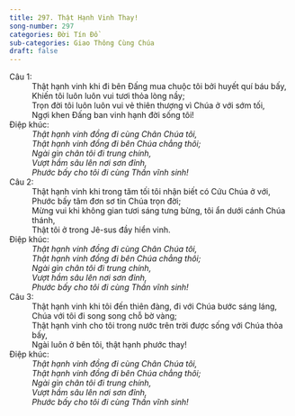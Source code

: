 ```yaml
---
title: 297. Thật Hạnh Vinh Thay!
song-number: 297
categories: Đời Tín Đồ
sub-categories: Giao Thông Cùng Chúa
draft: false
---
```

<dl><dt>Câu 1:</dt><dd data-verse="1">Thật hạnh vinh khi đi bên Đấng mua chuộc tôi bởi huyết quí báu bấy, <br/>Khiến tôi luôn luôn vui tươi thỏa lòng nầy; <br/>Trọn đời tôi luôn luôn vui vẻ thiên thượng vì Chúa ở với sớm tối, <br/>Ngợi khen Đấng ban vinh hạnh đời sống tôi! </dd><dt>Điệp khúc:</dt><dd data-chorus="1"><em>Thật hạnh vinh đồng đi cùng Chân Chúa tôi, <br/>Thật hạnh vinh đồng đi bên Chúa chẳng thôi; <br/>Ngài gìn chân tôi đi trung chính, <br/>Vượt hầm sâu lên nơi sơn đỉnh, <br/>Phước bấy cho tôi đi cùng Thần vĩnh sinh! </em></dd><dt>Câu 2:</dt><dd data-verse="2">Thật hạnh vinh khi trong tăm tối tôi nhận biết có Cứu Chúa ở với, <br/>Phước bấy tâm đơn sơ tin Chúa trọn đời; <br/>Mừng vui khi không gian tươi sáng tưng bừng, tôi ẩn dưới cánh Chúa thánh, <br/>Thật tôi ở trong Jê-sus đầy hiển vinh. </dd><dt>Điệp khúc:</dt><dd data-chorus="1"><em>Thật hạnh vinh đồng đi cùng Chân Chúa tôi, <br/>Thật hạnh vinh đồng đi bên Chúa chẳng thôi; <br/>Ngài gìn chân tôi đi trung chính, <br/>Vượt hầm sâu lên nơi sơn đỉnh, <br/>Phước bấy cho tôi đi cùng Thần vĩnh sinh! </em></dd><dt>Câu 3:</dt><dd data-verse="3">Thật hạnh vinh khi tôi đến thiên đàng, đi với Chúa bước sáng láng, <br/>Chúa với tôi đi song song chỗ bờ vàng; <br/>Thật hạnh vinh cho tôi trong nước trên trời được sống với Chúa thỏa bấy, <br/>Ngài luôn ở bên tôi, thật hạnh phước thay! </dd><dt>Điệp khúc:</dt><dd data-chorus="1"><em>Thật hạnh vinh đồng đi cùng Chân Chúa tôi, <br/>Thật hạnh vinh đồng đi bên Chúa chẳng thôi; <br/>Ngài gìn chân tôi đi trung chính, <br/>Vượt hầm sâu lên nơi sơn đỉnh, <br/>Phước bấy cho tôi đi cùng Thần vĩnh sinh! </em></dd></dl>